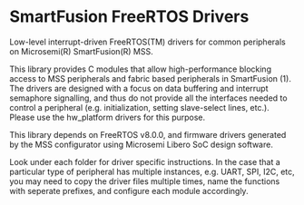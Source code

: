 SmartFusion FreeRTOS Drivers
============================

Low-level interrupt-driven FreeRTOS(TM) drivers for common peripherals on Microsemi(R) SmartFusion(R) MSS.

This library provides C modules that allow high-performance blocking access to MSS peripherals and fabric based peripherals in SmartFusion (1). The drivers are designed with a focus on data buffering and interrupt semaphore signalling, and thus do not provide all the interfaces needed to control a peripheral (e.g. initialization, setting slave-select lines, etc.). Please use the hw_platform drivers for this purpose.

This library depends on FreeRTOS v8.0.0, and firmware drivers generated by the MSS configurator using Microsemi Libero SoC design software.

Look under each folder for driver specific instructions. In the case that a particular type of peripheral has multiple instances, e.g. UART, SPI, I2C, etc, you may need to copy the driver files multiple times, name the functions with seperate prefixes, and configure each module accordingly.
